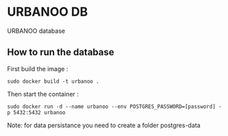 # URBANOO DB
URBANOO database

## How to run the database

First build the image :
```
sudo docker build -t urbanoo .
```

Then start the container :
```
sudo docker run -d --name urbanoo --env POSTGRES_PASSWORD=[password] -p 5432:5432 urbanoo
```

Note: for data persistance you need to create a folder postgres-data